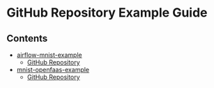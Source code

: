 # GitHub Repository Example Guide

## Contents

* [airflow-mnist-example](airflow-mnist-example.md)
    * [GitHub Repository](https://github.com/leoho0722/airflow-mnist-example)
* [mnist-openfaas-example](mnist-openfaas-example.md)
    * [GitHub Repository](https://github.com/leoho0722/mnist-openfaas-example)